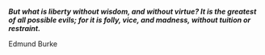 _**But what is liberty without wisdom, and without virtue? It is the greatest of all possible evils; for it is folly, vice, and madness, without tuition or restraint.**_

Edmund Burke